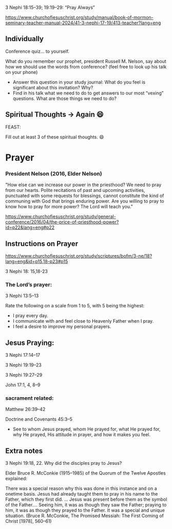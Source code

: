 3 Nephi 18:15–39; 19:19–29: “Pray Always”

https://www.churchofjesuschrist.org/study/manual/book-of-mormon-seminary-teacher-manual-2024/41-3-nephi-17-19/413-teacher?lang=eng

## Individually

Conference quiz… to yourself. 

What do you remember our prophet, president Russell M. Nelson, say about how we should use the words from conference? (feel free to look up his talk on your phone)
- Answer this question in your study journal: What do you feel is significant about this invitation? Why?
- Find in his talk what we need to do to get answers to our most “vexing” questions. What are those things we need to do?

## Spiritual Thoughts -> Again :smile:

FEAST: 

Fill out at least 3 of these spiritual thoughts. :smile:

# Prayer

### President Nelson (2016, Elder Nelson)

"How else can we increase our power in the priesthood? We need to pray from our hearts. Polite recitations of past and upcoming activities, punctuated with some requests for blessings, cannot constitute the kind of communing with God that brings enduring power. Are you willing to pray to know how to pray for more power? The Lord will teach you."

https://www.churchofjesuschrist.org/study/general-conference/2016/04/the-price-of-priesthood-power?id=p22&lang=eng#p22

## Instructions on Prayer

https://www.churchofjesuschrist.org/study/scriptures/bofm/3-ne/18?lang=eng&id=p15,18-p23#p15

3 Nephi 18: 15,18-23

### The Lord’s prayer: 

3 Nephi 13:5–13

Rate the following on a scale from 1 to 5, with 5 being the highest:
- I pray every day.
- I communicate with and feel close to Heavenly Father when I pray.
- I feel a desire to improve my personal prayers.


## Jesus Praying:

3 Nephi 17:14–17

3 Nephi 19:19–23

3 Nephi 19:27–29

John 17:1, 4, 8–9

### sacrament related: 

Matthew 26:39–42

Doctrine and Covenants 45:3–5


- See to whom Jesus prayed, whom He prayed for, what He prayed for, why He prayed, His attitude in prayer, and how it makes you feel.






## Extra notes

3 Nephi 19:18, 22. Why did the disciples pray to Jesus?

Elder Bruce R. McConkie (1915–1985) of the Quorum of the Twelve Apostles explained:

There was a special reason why this was done in this instance and on a onetime basis. Jesus had already taught them to pray in his name to the Father, which they first did. … Jesus was present before them as the symbol of the Father…. Seeing him, it was as though they saw the Father; praying to him, it was as though they prayed to the Father. It was a special and unique situation. (Bruce R. McConkie, The Promised Messiah: The First Coming of Christ [1978], 560–61)


